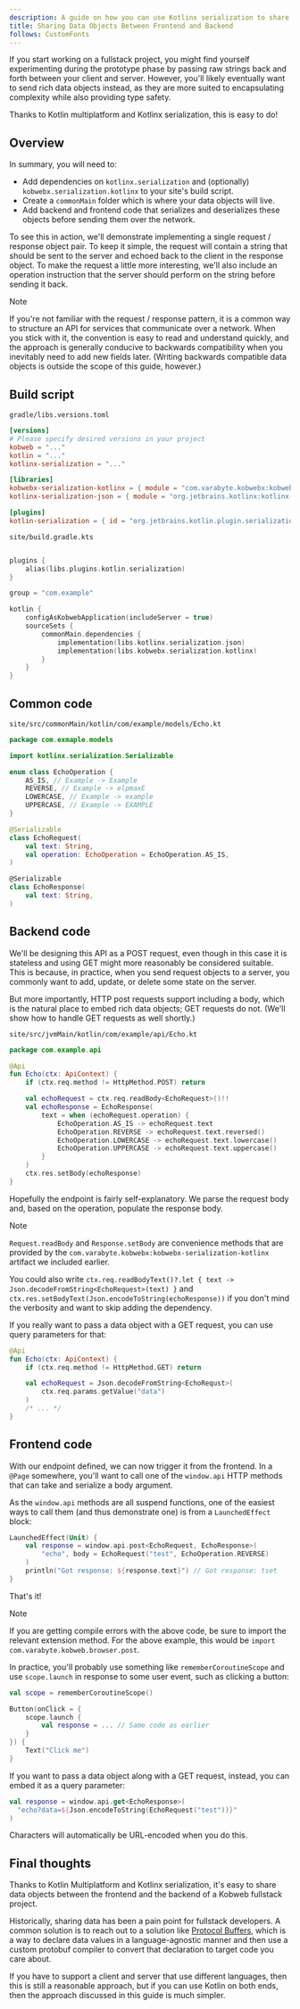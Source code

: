 ```yaml
---
description: A guide on how you can use Kotlinx serialization to share data objects across the network.
title: Sharing Data Objects Between Frontend and Backend
follows: CustomFonts
---
```


If you start working on a fullstack project, you might find yourself experimenting during the prototype phase by passing
raw strings back and forth between your client and server. However, you'll likely eventually want to send rich data
objects instead, as they are more suited to encapsulating complexity while also providing type safety.

Thanks to Kotlin multiplatform and Kotlinx serialization, this is easy to do!

## Overview

In summary, you will need to:

* Add dependencies on `kotlinx.serialization` and (optionally) `kobwebx.serialization.kotlinx` to your site's build
  script.
* Create a `commonMain` folder which is where your data objects will live.
* Add backend and frontend code that serializes and deserializes these objects before sending them over the network.

To see this in action, we'll demonstrate implementing a single request / response object pair. To keep it simple, the
request will contain a string that should be sent to the server and echoed back to the client in the response object. To
make the request a little more interesting, we'll also include an operation instruction that the server should perform
on the string before sending it back.

> [!NOTE]
> If you're not familiar with the request / response pattern, it is a common way to structure an API for services that
> communicate over a network. When you stick with it, the convention is easy to read and understand quickly, and the
> approach is generally conducive to backwards compatibility when you inevitably need to add new fields later.
> (Writing backwards compatible data objects is outside the scope of this guide, however.)

## Build script

`gradle/libs.versions.toml`
```toml
[versions]
# Please specify desired versions in your project
kobweb = "..."
kotlin = "..."
kotlinx-serialization = "..."

[libraries]
kobwebx-serialization-kotlinx = { module = "com.varabyte.kobwebx:kobwebx-serialization-kotlinx", version.ref = "kobweb" }
kotlinx-serialization-json = { module = "org.jetbrains.kotlinx:kotlinx-serialization-json", version.ref = "kotlinx-serialization" }

[plugins]
kotlin-serialization = { id = "org.jetbrains.kotlin.plugin.serialization", version.ref = "kotlin" }
```

`site/build.gradle.kts`
```kotlin

plugins {
    alias(libs.plugins.kotlin.serialization)
}

group = "com.example"

kotlin {
    configAsKobwebApplication(includeServer = true)
    sourceSets {
        commonMain.dependencies {
            implementation(libs.kotlinx.serialization.json)
            implementation(libs.kobwebx.serialization.kotlinx)
        }
    }
}
```

## Common code

`site/src/commonMain/kotlin/com/example/models/Echo.kt`
```kotlin
package com.exmaple.models

import kotlinx.serialization.Serializable

enum class EchoOperation {
    AS_IS, // Example -> Example
    REVERSE, // Example -> elpmaxE
    LOWERCASE, // Example -> example
    UPPERCASE, // Example -> EXAMPLE
}

@Serializable
class EchoRequest(
    val text: String,
    val operation: EchoOperation = EchoOperation.AS_IS,
)

@Serializable
class EchoResponse(
    val text: String,
)
```

## Backend code

We'll be designing this API as a POST request, even though in this case it is stateless and using GET might more
reasonably be considered suitable. This is because, in practice, when you send request objects to a server, you commonly
want to add, update, or delete some state on the server.

But more importantly, HTTP post requests support including a body, which is the natural place to embed rich data
objects; GET requests do not. (We'll show how to handle GET requests as well shortly.)

`site/src/jvmMain/kotlin/com/example/api/Echo.kt`
```kotlin
package com.example.api

@Api
fun Echo(ctx: ApiContext) {
    if (ctx.req.method != HttpMethod.POST) return

    val echoRequest = ctx.req.readBody<EchoRequest>()!!
    val echoResponse = EchoResponse(
        text = when (echoRequest.operation) {
            EchoOperation.AS_IS -> echoRequest.text
            EchoOperation.REVERSE -> echoRequest.text.reversed()
            EchoOperation.LOWERCASE -> echoRequest.text.lowercase()
            EchoOperation.UPPERCASE -> echoRequest.text.uppercase()
        }
    )
    ctx.res.setBody(echoResponse)
}
```

Hopefully the endpoint is fairly self-explanatory. We parse the request body and, based on the operation, populate the
response body.

> [!NOTE]
> `Request.readBody` and `Response.setBody` are convenience methods that are provided by the
> `com.varabyte.kobwebx:kobwebx-serialization-kotlinx` artifact we included earlier.
> 
> You could also write `ctx.req.readBodyText()?.let { text -> Json.decodeFromString<EchoRequest>(text) }` and
> `ctx.res.setBodyText(Json.encodeToString(echoResponse))` if you don't mind the verbosity and want to skip adding the
> dependency.

If you really want to pass a data object with a GET request, you can use query parameters for that:
```kotlin
@Api
fun Echo(ctx: ApiContext) {
    if (ctx.req.method != HttpMethod.GET) return

    val echoRequest = Json.decodeFromString<EchoRequst>(
        ctx.req.params.getValue("data")
    )
    /* ... */
}
```

## Frontend code

With our endpoint defined, we can now trigger it from the frontend. In a `@Page` somewhere, you'll want to call one of
the `window.api` HTTP methods that can take and serialize a body argument.

As the `window.api` methods are all suspend functions, one of the easiest ways to call them (and thus demonstrate one)
is from a `LaunchedEffect` block:
```kotlin
LaunchedEffect(Unit) {
    val response = window.api.post<EchoRequest, EchoResponse>(
        "echo", body = EchoRequest("test", EchoOperation.REVERSE)
    )
    println("Got response: ${response.text}") // Got response: tset
}
```

That's it!

> [!NOTE]
> If you are getting compile errors with the above code, be sure to import the relevant extension method. For the above
> example, this would be `import com.varabyte.kobweb.browser.post`.

In practice, you'll probably use something like `rememberCoroutineScope` and use `scope.launch` in response to some user
event, such as clicking a button:
```kotlin
val scope = rememberCoroutineScope()

Button(onClick = {
    scope.launch {
        val response = ... // Same code as earlier
    }
}) {
    Text("Click me")
}
```

If you want to pass a data object along with a GET request, instead, you can embed it as a query parameter:
```kotlin
val response = window.api.get<EchoResponse>(
  "echo?data=${Json.encodeToString(EchoRequest("test"))}"
)
```

Characters will automatically be URL-encoded when you do this.

## Final thoughts

Thanks to Kotlin Multiplatform and Kotlinx serialization, it's easy to share data objects between the frontend and the
backend of a Kobweb fullstack project.

Historically, sharing data has been a pain point for fullstack developers. A common solution is to reach out to a
solution like [Protocol Buffers](https://protobuf.dev/), which is a way to declare data values in a language-agnostic
manner and then use a custom protobuf compiler to convert that declaration to target code you care about.

If you have to support a client and server that use different languages, then this is still a reasonable approach, but
if you can use Kotlin on both ends, then the approach discussed in this guide is much simpler.
